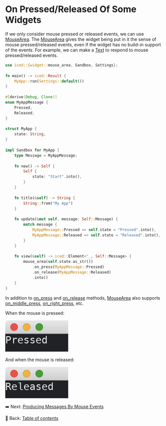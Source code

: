 # On Pressed/Released Of Some Widgets

If we only consider mouse pressed or released events, we can use [MouseArea](https://docs.iced.rs/iced/widget/struct.MouseArea.html).
The [MouseArea](https://docs.iced.rs/iced/widget/struct.MouseArea.html) gives the widget being put in it the sense of mouse pressed/released events, even if the widget has no build-in support of the events.
For example, we can make a [Text](https://docs.iced.rs/iced/widget/type.Text.html) to respond to mouse pressed/released events.

```rust
use iced::{widget::mouse_area, Sandbox, Settings};

fn main() -> iced::Result {
    MyApp::run(Settings::default())
}

#[derive(Debug, Clone)]
enum MyAppMessage {
    Pressed,
    Released,
}

struct MyApp {
    state: String,
}

impl Sandbox for MyApp {
    type Message = MyAppMessage;

    fn new() -> Self {
        Self {
            state: "Start".into(),
        }
    }

    fn title(&self) -> String {
        String::from("My App")
    }

    fn update(&mut self, message: Self::Message) {
        match message {
            MyAppMessage::Pressed => self.state = "Pressed".into(),
            MyAppMessage::Released => self.state = "Released".into(),
        }
    }

    fn view(&self) -> iced::Element<'_, Self::Message> {
        mouse_area(self.state.as_str())
            .on_press(MyAppMessage::Pressed)
            .on_release(MyAppMessage::Released)
            .into()
    }
}
```

In addition to [on_press](https://docs.iced.rs/iced/widget/struct.MouseArea.html#method.on_press) and [on_release](https://docs.iced.rs/iced/widget/struct.MouseArea.html#method.on_release) methods, [MouseArea](https://docs.iced.rs/iced/widget/struct.MouseArea.html) also supports [on_middle_press](https://docs.iced.rs/iced/widget/struct.MouseArea.html#method.on_middle_press), [on_right_press](https://docs.iced.rs/iced/widget/struct.MouseArea.html#method.on_right_press), etc.

When the mouse is pressed:

![On pressed/released of some widgets A](./pic/on_pressed_released_of_some_widgets_a.png)

And when the mouse is released:

![On pressed/released of some widgets B](./pic/on_pressed_released_of_some_widgets_b.png)

:arrow_right:  Next: [Producing Messages By Mouse Events](./producing_messages_by_mouse_events.md)

:blue_book: Back: [Table of contents](./../README.md)
